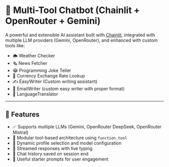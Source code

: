# 🧠 Multi-Tool Chatbot (Chainlit + OpenRouter + Gemini)

A powerful and extensible AI assistant built with [Chainlit](https://www.chainlit.io/), integrated with multiple LLM providers (Gemini, OpenRouter), and enhanced with custom tools like:

- 🌦️ Weather Checker  
- 🗞️ News Fetcher  
- 😂 Programming Joke Teller  
- 💱 Currency Exchange Rate Lookup  
- ✍️ EasyWriter (Custom writing assistant)
- 📧 EmailWriter (custom easy writer with proper format)
- 💫 LanguageTranslator

---

## 🚀 Features

- ✅ Supports multiple LLMs (Gemini, OpenRouter DeepSeek, OpenRouter Mistral)
- 🔧 Modular tool-based architecture using `function_tool`
- 🧠 Dynamic profile selection and model configuration
- 💬 Streamed responses with live typing
- 🧾 Chat history saved on session end
- 🎯 Useful starter prompts for user engagement
